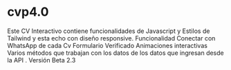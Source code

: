 # cvp4.0
Este CV Interactivo contiene funcionalidades de Javascript y Estilos de Tailwind y esta echo con diseño responsive.
Funcionalidad Conectar con WhatsApp de cada Cv Formulario Verificado 
Animaciones interactivas 
Varios métodos que trabajan con los datos de los datos que ingresan desde la API .
Versión Beta 2.3
